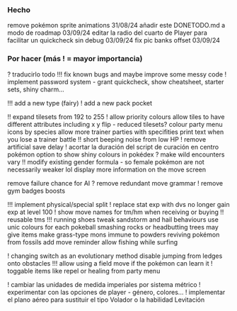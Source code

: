 ### Hecho

  remove pokémon sprite animations 31/08/24
  añadir este DONETODO.md a modo de roadmap 03/09/24
  editar la radio del cuarto de Player para facilitar un quickcheck sin debug 03/09/24
  fix pic banks offset 03/09/24

### Por hacer (más ! = mayor importancia)

  ? traducirlo todo
  !!! fix known bugs and maybe improve some messy code
  ! implement password system - grant quickcheck, show cheatsheet, starter sets, shiny charm...
  
  !!! add a new type (fairy)
  ! add a new pack pocket
  
  !! expand tilesets from 192 to 255
  ! allow priority colours
  allow tiles to have different attributes including x y flip - reduced tilesets?
  colour party menu icons by species
  allow more trainer parties with specifities
  print text when you lose a trainer battle
  !! short beeping noise from low HP
  ! remove artificial save delay
  ! acortar la duración del script de curación en centro pokémon
  option to show shiny colours in pokédex
  ? make wild encounters vary
  !! modify existing gender formula - so female pokémon are not necessarily weaker lol
  display more information on the move screen

  remove failure chance for AI
  ? remove redundant move grammar
  ! remove gym badges boosts

  !!! implement physical/special split
  ! replace stat exp with dvs
  no longer gain exp at level 100
  ! show move names for tm/hm when receiving or buying
  !! reusable tms
  !!! running shoes
  tweak sandstorm and hail behaviours
  use unic colours for each pokeball
  smashing rocks or headbutting trees may give items
  make grass-type mons immune to powders
  reviving pokémon from fossils
  add move reminder
  allow fishing while surfing

  ! changing switch as an evolutionary method
  disable jumping from ledges onto obstacles
  !!! allow using a field move if the pokémon can learn it
  ! toggable items like repel or healing from party menu

  ! cambiar las unidades de medida imperiales por sistema métrico
  ! experimentar con las opciones de player - género, colores...
  ! implementar el plano aéreo para sustituir el tipo Volador o la habilidad Levitación
